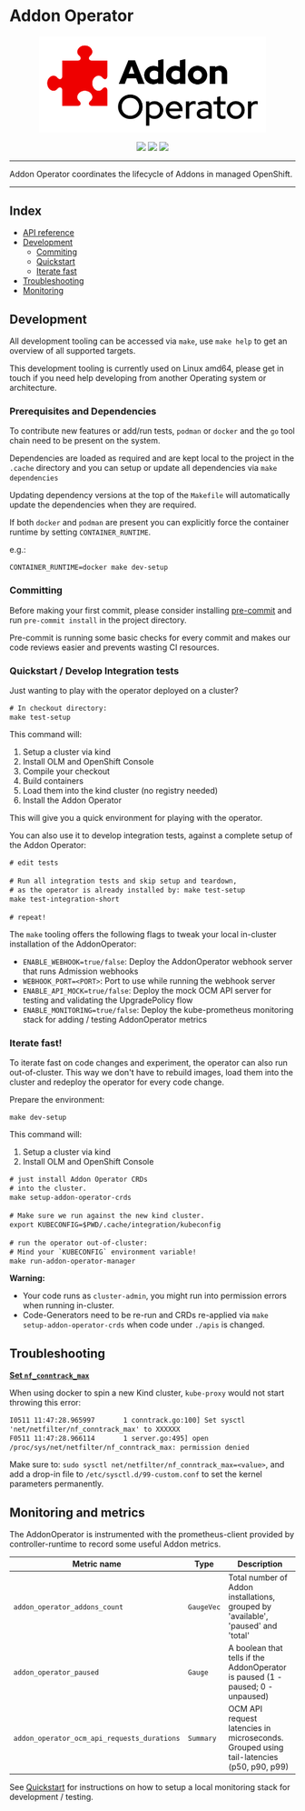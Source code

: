 # Addon Operator

<p align="center">
	<img src="docs/logo/addon-operator-github.png" width=400px>
</p>

<p align="center">
	<img src="https://prow.ci.openshift.org/badge.svg?jobs=pull-ci-openshift-addon-operator-main*">
	<img src="https://img.shields.io/github/license/openshift/addon-operator"/>
	<img src="https://img.shields.io/badge/Coolness%20Factor-Over%209000!-blue"/>
</p>

---

Addon Operator coordinates the lifecycle of Addons in managed OpenShift.

---

## Index

- [API reference](https://github.com/openshift/addon-operator/blob/main/docs/api-reference/_index.md)
- [Development](https://github.com/openshift/addon-operator#development)
	- [Commiting](https://github.com/openshift/addon-operator#committing)
	- [Quickstart](https://github.com/openshift/addon-operator#quickstart--develop-integration-tests)
	- [Iterate fast](https://github.com/openshift/addon-operator#iterate-fast)
- [Troubleshooting](https://github.com/openshift/addon-operator#troubleshooting)
- [Monitoring](https://github.com/openshift/addon-operator#monitoring-and-metrics)

## Development

All development tooling can be accessed via `make`, use `make help` to get an overview of all supported targets.

This development tooling is currently used on Linux amd64, please get in touch if you need help developing from another Operating system or architecture.

### Prerequisites and Dependencies

To contribute new features or add/run tests, `podman` or `docker` and the `go` tool chain need to be present on the system.

Dependencies are loaded as required and are kept local to the project in the `.cache` directory and you can setup or update all dependencies via `make dependencies`

Updating dependency versions at the top of the `Makefile` will automatically update the dependencies when they are required.

If both `docker` and `podman` are present you can explicitly force the container runtime by setting `CONTAINER_RUNTIME`.

e.g.:
```
CONTAINER_RUNTIME=docker make dev-setup
```

### Committing

Before making your first commit, please consider installing [pre-commit](https://pre-commit.com/) and run `pre-commit install` in the project directory.

Pre-commit is running some basic checks for every commit and makes our code reviews easier and prevents wasting CI resources.

### Quickstart / Develop Integration tests

Just wanting to play with the operator deployed on a cluster?

```shell
# In checkout directory:
make test-setup
```

This command will:
1. Setup a cluster via kind
2. Install OLM and OpenShift Console
3. Compile your checkout
4. Build containers
5. Load them into the kind cluster (no registry needed)
6. Install the Addon Operator

This will give you a quick environment for playing with the operator.

You can also use it to develop integration tests, against a complete setup of the Addon Operator:

```shell
# edit tests

# Run all integration tests and skip setup and teardown,
# as the operator is already installed by: make test-setup
make test-integration-short

# repeat!
```

The `make` tooling offers the following flags to tweak your local in-cluster installation of the AddonOperator:

- `ENABLE_WEBHOOK=true/false`: Deploy the AddonOperator webhook server that runs Admission webhooks
- `WEBHOOK_PORT=<PORT>`: Port to use while running the webhook server
- `ENABLE_API_MOCK=true/false`: Deploy the mock OCM API server for testing and validating the UpgradePolicy flow
- `ENABLE_MONITORING=true/false`: Deploy the kube-prometheus monitoring stack for adding / testing AddonOperator metrics

### Iterate fast!

To iterate fast on code changes and experiment, the operator can also run out-of-cluster. This way we don't have to rebuild images, load them into the cluster and redeploy the operator for every code change.

Prepare the environment:

```shell
make dev-setup
```

This command will:
1. Setup a cluster via kind
2. Install OLM and OpenShift Console

```shell
# just install Addon Operator CRDs
# into the cluster.
make setup-addon-operator-crds

# Make sure we run against the new kind cluster.
export KUBECONFIG=$PWD/.cache/integration/kubeconfig

# run the operator out-of-cluster:
# Mind your `KUBECONFIG` environment variable!
make run-addon-operator-manager
```

**Warning:**
- Your code runs as `cluster-admin`, you might run into permission errors when running in-cluster.
- Code-Generators need to be re-run and CRDs re-applied via `make setup-addon-operator-crds` when code under `./apis` is changed.

## Troubleshooting

**[Set `nf_conntrack_max`](https://github.com/kubernetes-sigs/kind/issues/2240)**

When using docker to spin a new Kind cluster, `kube-proxy` would not start throwing this error:

```
I0511 11:47:28.965997       1 conntrack.go:100] Set sysctl 'net/netfilter/nf_conntrack_max' to XXXXXX
F0511 11:47:28.966114       1 server.go:495] open /proc/sys/net/netfilter/nf_conntrack_max: permission denied
```

Make sure to:
`sudo sysctl net/netfilter/nf_conntrack_max=<value>`, and add a drop-in file to `/etc/sysctl.d/99-custom.conf` to set the kernel parameters permanently.

## Monitoring and metrics

The AddonOperator is instrumented with the prometheus-client provided by controller-runtime to record some useful Addon metrics.

| Metric name                                 | Type       | Description                                                                             |
|---------------------------------------------|------------|-----------------------------------------------------------------------------------------|
| `addon_operator_addons_count`               | `GaugeVec` | Total number of Addon installations, grouped by 'available', 'paused' and 'total'       |
| `addon_operator_paused`                     | `Gauge`    | A boolean that tells if the AddonOperator is paused (1 - paused; 0 - unpaused)          |
| `addon_operator_ocm_api_requests_durations` | `Summary`  | OCM API request latencies in microseconds. Grouped using tail-latencies (p50, p90, p99) |

See [Quickstart](https://github.com/openshift/addon-operator#quickstart--develop-integration-tests) for instructions on how to setup a local monitoring stack for development / testing.
